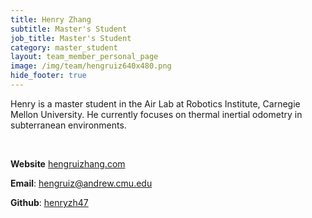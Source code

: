 ```yaml
---
title: Henry Zhang
subtitle: Master's Student
job_title: Master's Student
category: master_student
layout: team_member_personal_page
image: /img/team/hengruiz640x480.png
hide_footer: true
---
```


Henry is a master student in the Air Lab at Robotics Institute, Carnegie Mellon 
University. He currently focuses on thermal inertial odometry in subterranean 
environments.

<br>

**Website** [hengruizhang.com](https://hengruizhang.com)

**Email**: hengruiz@andrew.cmu.edu

**Github**: [henryzh47](https://github.com/HenryZh47)
